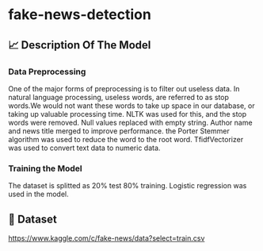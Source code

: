 # fake-news-detection

## :chart_with_upwards_trend:	 Description Of The Model
### Data Preprocessing </br>
One of the major forms of preprocessing is to filter out useless data.  In natural language processing, useless words, are referred to as stop words.We would not want these words to take up space in our database, or taking up valuable processing time.  NLTK was used for this, and the stop words were removed.  Null values replaced with empty string. Author name and news title merged to improve performance. the Porter Stemmer algorithm was used to reduce the word to the root word. TfidfVectorizer was used to convert text data to numeric data. </br>

### Training the Model </br>
The dataset is splitted as 20% test 80% training. Logistic regression was used in the model.

## :newspaper:	 Dataset
https://www.kaggle.com/c/fake-news/data?select=train.csv
